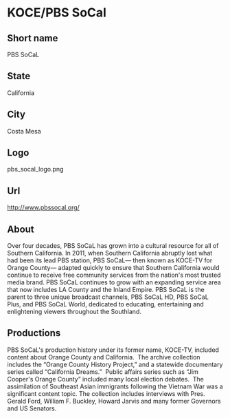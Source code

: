 # KOCE/PBS SoCal

## Short name

PBS SoCaL

## State

California

## City

Costa Mesa

## Logo

pbs\_socal\_logo.png

## Url

http://www.pbssocal.org/

## About

Over four decades, PBS SoCaL has grown into a cultural resource for all of Southern California. In 2011, when Southern California abruptly lost what had been its lead PBS station, PBS SoCaL— then known as KOCE-TV for Orange County— adapted quickly to ensure that Southern California would continue to receive free community services from the nation's most trusted media brand. PBS SoCaL continues to grow with an expanding service area that now includes LA County and the Inland Empire. PBS SoCaL is the parent to three unique broadcast channels, PBS SoCaL HD, PBS SoCaL Plus, and PBS SoCaL World, dedicated to educating, entertaining and enlightening viewers throughout the Southland.

## Productions

PBS SoCaL's production history under its former name, KOCE-TV, included content about Orange County and California.  The archive collection includes the “Orange County History Project,” and a statewide documentary series called “California Dreams.”  Public affairs series such as “Jim Cooper's Orange County” included many local election debates.  The assimilation of Southeast Asian immigrants following the Vietnam War was a significant content topic. The collection includes interviews with Pres. Gerald Ford, William F. Buckley, Howard Jarvis and many former Governors and US Senators.

